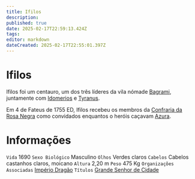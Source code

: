 ```yaml
---
title: Ifilos
description: 
published: true
date: 2025-02-17T22:59:13.424Z
tags: 
editor: markdown
dateCreated: 2025-02-17T22:55:01.397Z
---
```


# Ifilos
Ifilos foi um centauro, um dos três líderes da vila nómade [Bagrami](/lugares/plano-material/drafeon/sudoeste-de-drafeon/bagrami), juntamente com [Idomerios](/individuos/idomerios) e [Tyranus](/individuos/tyranus).

Em 4 de Fateus de 1755 ED, Ifilos recebeu os membros da [Confraria da Rosa Negra](/faccoes/faccoes-independentes/confraria-da-rosa-negra) como convidados enquantos o heróis caçavam [Azura](/individuos/azura).

# Informações
`Vida` 1690 
`Sexo Biológico` Masculino
`Olhos` Verdes claros
`Cabelos` Cabelos castanhos claros, moicano
`Altura` 2,20 m
`Peso` 475 Kg
`Organizações Associadas` [Império Dragão](/faccoes/nacoes/imperio-dragao)
`Títulos` [Grande Senhor de Cidade](/rankings-e-titulos/imperio-dragao/grande-senhor-de-terras)